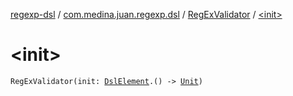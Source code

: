 [regexp-dsl](../../index.md) / [com.medina.juan.regexp.dsl](../index.md) / [RegExValidator](index.md) / [&lt;init&gt;](./-init-.md)

# &lt;init&gt;

`RegExValidator(init: `[`DslElement`](../-dsl-element/index.md)`.() -> `[`Unit`](https://kotlinlang.org/api/latest/jvm/stdlib/kotlin/-unit/index.html)`)`